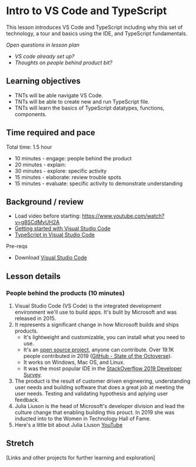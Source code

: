 # Intro to VS Code and TypeScript
This lesson introduces VS Code and TypeScript including why this set of technology, a tour and basics using the IDE, and TypeScript fundamentals. 

*Open questions in lesson plan*
* *VS code already set up?*
* *Thoughts on people behind product bit?*

## Learning objectives
* TNTs will be able navigate VS Code.
* TNTs will be able to create new and run TypeScript file.
* TNTs will learn the basics of TypeScript datatypes, functions, components.

## Time required and pace
Total time: 1.5 hour
* 10 minutes - engage: people behind the product
* 20 minutes - explain: 
* 30 minutes - explore: specific activity
* 15 minutes - elaborate: review trouble spots
* 15 minutes - evaluate: specific activity to demonstrate understanding

## Background / review
* Load video before starting: https://www.youtube.com/watch?v=g8SCdMvUH2A
* [Getting started with Visual Studio Code](https://code.visualstudio.com/docs)
* [TypeScript in Visual Studio Code](https://code.visualstudio.com/docs/languages/typescript)

Pre-reqs
* Download [Visual Studio Code](https://code.visualstudio.com/)

## Lesson details
### People behind the products (10 minutes)
1. Visual Studio Code (VS Code) is the integrated development environment we'll use to build apps. It's bulit by Microsoft and was released in 2015.
2. It represents a significant change in how Microsoft builds and ships products. 
    * It's lightweight and customizable, you can install what you need to use. 
    * It's an [open source project](https://github.com/microsoft/vscode), anyone can contribute. Over 19.1K people contributed in 2019 ([GitHub - State of the Octoverse](https://octoverse.github.com/)). 
    * It works on Windows, Mac OS, and Linux. 
    * It was the most popular IDE in the [StackOverflow 2019 Developer Survey](https://insights.stackoverflow.com/survey/2019#development-environments-and-tools).
3. The product is the result of customer driven engineering, understanding user needs and building software that does a great job at meeting the user needs. Testing and validating hypothesis and aplying user feedback.
4. Julia Liuson is the head of Microsoft's developer division and lead the culture change that enabling building this prouct. In 2019 she was inducted into to the Women in Technology Hall of Fame.
5. Here's a little bit about Julia Liuson [YouTube](https://www.youtube.com/watch?v=g8SCdMvUH2A) 


## Stretch
[Links and other projects for further learning and exploration]
